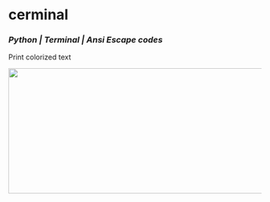# cerminal
### *Python | Terminal | Ansi Escape codes*

Print colorized text

<img src=https://media.giphy.com/media/koyjGfQHIZQKk/giphy.gif width=2000 height=250 />
